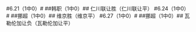 ﻿#6.21（1中0）#
##韩职（1中0）##
仁川联让胜（仁川联让平）
#6.24（1中0）#
##挪超（1中0）##
维京胜（维京平）
#6.27（1中0）#
##挪超（1中0）##
瓦勒伦加让负（瓦勒伦加让平）
